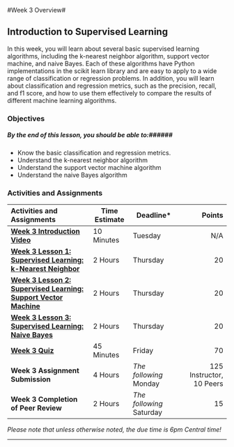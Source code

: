 #Week 3 Overview#

## Introduction to Supervised Learning ##

In this week, you will learn about several basic supervised learning
algorithms, including the k-nearest neighbor algorithm, support vector
machine, and naive Bayes. Each of these algorithms have Python
implementations in the scikit learn library and are easy to apply to a
wide range of classification or regression problems. In addition, you
will learn about classification and regression metrics, such as the
precision, recall, and f1 score, and how to use them effectively to
compare the results of different machine learning algorithms.

### Objectives ###

##### By the end of this lesson, you should be able to:######

- Know the basic classification and regression metrics.
- Understand the k-nearest neighbor algorithm
- Understand the support vector machine algorithm
- Understand the naive Bayes algorithm

### Activities and Assignments ###

|Activities and Assignments | Time Estimate | Deadline* | Points|
|:------| -----|-------|----------:|
|**[Week 3 Introduction Video][wv]** |10 Minutes|Tuesday|N/A|
|**[Week 3 Lesson 1: Supervised Learning: k-Nearest Neighbor](lesson1.md)**| 2 Hours |Thursday| 20|
|**[Week 3 Lesson 2: Supervised Learning: Support Vector Machine](lesson2.md)**| 2 Hours | Thursday | 20 |
|**[Week 3 Lesson 3: Supervised Learning: Naive Bayes](lesson3.md)**| 2 Hours | Thursday| 20 |
|**[Week 3 Quiz][wq]**| 45 Minutes | Friday | 70|
|**Week 3 Assignment Submission**| 4 Hours | *The following* Monday | 125 Instructor, 10 Peers | 
|**Week 3 Completion of Peer Review**| 2 Hours | *The following* Saturday | 15 | 

*Please note that unless otherwise noted, the due time is 6pm Central time!*

----------
[wv]: https://mediaspace.illinois.edu/
[wq]: https://learn.illinois.edu/mod/quiz/view.php?id=1844334
